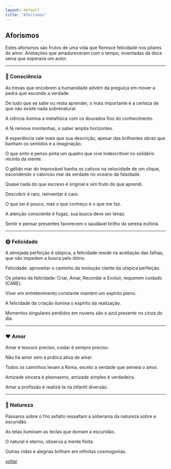 ```yaml
---
layout: default
title: "Aforismos"
--- 
```


## Aforismos

Estes aforismos são frutos de uma vida que floresce felicidade nos pilares do amor. Anotações que amadureceram com o tempo, inventadas da doce seiva que esperava um autor.

***

### 🧠 Consciência

As trevas que encobrem a humanidade advêm da preguiça em mover a pedra que esconde a verdade. <!--07/07/19-->

De tudo que se sabe ou resta aprender, o mais importante é a certeza de que não existe nada sobrenatural. <!--07/07/2013-->

A ciência ilumina a metafísica com os dourados fios do conhecimento. <!--16/09/25-->

A fé remove montanhas, o saber amplia horizontes. <!--10/08/25-->

A experiência vale mais que sua descrição, apesar das brilhantes obras que banham os sentidos e a imaginação. <!--12/08/11-->

O que sinto e penso pinta um quadro que vive indescritível no solidário recinto da mente. <!--03/07/13-->

O gélido mar do improvável banha os cativos na velocidade de um clique, escondendo o caloroso mar da verdade no oceano da falsidade. <!--08/08/10-->

Quase nada do que escrevo é original e sim fruto do que aprendi. <!--10/07/22-->

Descobrir é raro, reinventar é caro. <!--08/10/25-->

O que sei é pouco, mas o que conheço é o que me faz. <!--02/07/24-->

A atenção consciente é fugaz, sua busca deve ser tenaz. <!--30/09/25-->

Sentir e pensar presentes favorecem o saudável brilho da serena euforia. <!--01/10/25-->

***

### 🌞 Felicidade

A almejada perfeição é utópica, a felicidade reside na aceitação das falhas, que não impedem a busca pelo ótimo. <!--07/08/20-->

Felicidade: aproveitar o caminho da evolução ciente da utópica perfeição. <!--20/09/25-->

Os pilares da felicidade: Criar, Amar, Recordar e Evoluir, requerem cuidado (CARE). <!--25/02/23-->

Viver em entretenimento constante mantém um espírito pleno. <!--07/07/24-->

A felicidade da criação ilumina o espírito da realização. <!--30/09/25-->

Momentos singulares perdidos em nuvens são o azul presente no cinza do dia. <!--30/09/25-->

***

### ❤️ Amor

Amar é tesouro preciso, cuidar é sempre preciso. <!--30/09/25-->

Não há amor sem a prática ativa de amar. <!--20/09/25-->

Todos os caminhos levam a Roma, exceto a verdade que semeia o amor. <!--22/09/25-->

Amizade sincera é pleonasmo, amizade simples é verdadeira. <!--17/07/2022-->

Amar a profissão é realizá-la na infantil diversão. <!--30/09/25-->

***

### 🌿 Natureza

Pássaros sobre o frio asfalto ressaltam a soberania da natureza sobre a escuridão. <!--16/07/22-->

As telas iluminam as teclas que domam a escuridão. <!--19/09/25-->

O natural é eterno, observa a mente finita. <!--21/09/25-->

Outras vidas e alegrias brilham em infinitas cosmogonias. <!--08/10/25-->

[voltar](./)